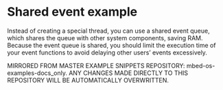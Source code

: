 # Shared event example

Instead of creating a special thread, you can use a shared event queue, which shares the queue with other system components, saving RAM. Because the event queue is shared, you should limit the execution time of your event functions to avoid delaying other users’ events excessively. 

MIRRORED FROM MASTER EXAMPLE SNIPPETS REPOSITORY: mbed-os-examples-docs_only.
ANY CHANGES MADE DIRECTLY TO THIS REPOSITORY WILL BE AUTOMATICALLY OVERWRITTEN.

